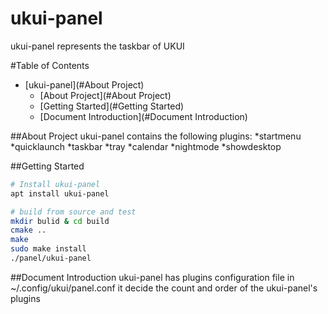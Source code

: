 # ukui-panel
ukui-panel represents the taskbar of UKUI

#Table of Contents
   * [ukui-panel](#About Project)
      * [About Project](#About Project)
      * [Getting Started](#Getting Started)
      * [Document Introduction](#Document Introduction)


##About Project
ukui-panel contains the following plugins:
*startmenu
*quicklaunch
*taskbar
*tray
*calendar
*nightmode
*showdesktop

##Getting Started

```bash
# Install ukui-panel
apt install ukui-panel

# build from source and test
mkdir bulid & cd build
cmake ..
make 
sudo make install
./panel/ukui-panel
```

##Document Introduction
ukui-panel has plugins configuration file in ~/.config/ukui/panel.conf 
it decide the count and order of the ukui-panel's plugins

